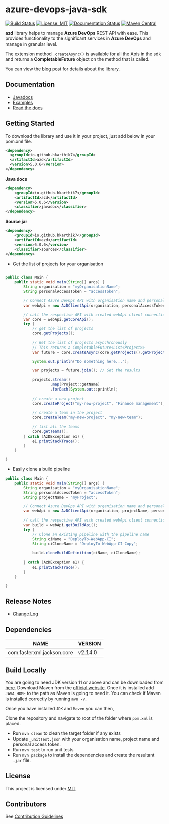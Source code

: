 # azure-devops-java-sdk

[![Build Status](https://dev.azure.com/harishkarthic/azure-devops-java-sdk/_apis/build/status/hkarthik7.azure-devops-java-sdk?branchName=main)](https://dev.azure.com/harishkarthic/azure-devops-java-sdk/_build/latest?definitionId=8&branchName=main)
[![License: MIT](https://img.shields.io/badge/License-MIT-blue.svg)](https://github.com/hkarthik7/azure-devops-java-sdk/blob/main/LICENSE)
[![Documentation Status](https://readthedocs.org/projects/azure-devops-java-sdk-docs/badge/?version=latest)](https://azure-devops-java-sdk-docs.readthedocs.io/en/latest/?badge=latest)
[![Maven Central](https://img.shields.io/maven-central/v/io.github.hkarthik7/azd.svg)](https://search.maven.org/artifact/io.github.hkarthik7/azd/5.0.6/jar)

**azd** library helps to manage **Azure DevOps** REST API with ease. This provides functionality to the significant services 
in **Azure DevOps** and manage in granular level.

The extension method `.createAsync()` is available for all the Apis in the sdk and returns a **CompletableFuture** object on the method that is called.

You can view the [blog post](https://hkarthik7.github.io/azure%20devops/2020/12/04/AzureDevOpsJavaSDK.html) for details about the library.

## Documentation

- [Javadocs](https://hkarthik7.github.io/azd-docs/)
- [Examples](https://github.com/hkarthik7/azure-devops-java-sdk/blob/main/examples)
- [Read the docs](https://azure-devops-java-sdk-docs.readthedocs.io/en/latest/)

## Getting Started

To download the library and use it in your project, just add below in your pom.xml file.

```xml
<dependency>
  <groupId>io.github.hkarthik7</groupId>
  <artifactId>azd</artifactId>
  <version>5.0.6</version>
</dependency>
```
**Java docs**
```xml
<dependency>
    <groupId>io.github.hkarthik7</groupId>
    <artifactId>azd</artifactId>
    <version>5.0.6</version>
    <classifier>javadoc</classifier>
</dependency>
```

**Source jar**
```xml
<dependency>
    <groupId>io.github.hkarthik7</groupId>
    <artifactId>azd</artifactId>
    <version>5.0.6</version>
    <classifier>sources</classifier>
</dependency>
```

- Get the list of projects for your organisation

```java

public class Main {
    public static void main(String[] args) {
        String organisation = "myOrganisationName";
        String personalAccessToken = "accessToken";

        // Connect Azure DevOps API with organisation name and personal access token.
        var webApi = new AzDClientApi(organisation, personalAccessToken);

        // call the respective API with created webApi client connection object;
        var core = webApi.getCoreApi();
        try {
            // get the list of projects
            core.getProjects();
            
            // Get the list of projects asynchronously
            // This returns a CompletableFuture<List<Project>>
            var future = core.createAsync(core.getProjects().getProjects());

            System.out.println("Do something here...");

            var projects = future.join(); // Get the results
            
            projects.stream()
                    .map(Project::getName)
                    .forEach(System.out::println);
            
            // create a new project
            core.createProject("my-new-project", "Finance management");
            
            // create a team in the project
            core.createTeam("my-new-project", "my-new-team");
        
            // list all the teams
            core.getTeams();
        } catch (AzDException e1) {
            e1.printStackTrace();
        }
    }

}
```

- Easily clone a build pipeline

```java
public class Main {
    public static void main(String[] args) {
        String organisation = "myOrganisationName";
        String personalAccessToken = "accessToken";
        String projectName = "myProject";

        // Connect Azure DevOps API with organisation name and personal access token.
        var webApi = new AzDClientApi(organisation, projectName, personalAccessToken);

        // call the respective API with created webApi client connection object;
        var build = webApi.getBuildApi();
        try {
            // Clone an existing pipeline with the pipeline name
            String ciName = "DeployTo-WebApp-CI";
            String ciCloneName = "DeployTo-WebApp-CI-Copy";
            
            build.cloneBuildDefinition(ciName, ciCloneName);
            
        } catch (AzDException e1) {
            e1.printStackTrace();
        }
    }

}
```

## Release Notes

- [Change Log](CHANGELOG.md)

## Dependencies

| NAME | VERSION |
|---|---------|
| com.fasterxml.jackson.core | v2.14.0 |

## Build Locally

You are going to need JDK version 11 or above and can be downloaded from [here](https://www.oracle.com/java/technologies/javase-downloads.html).
Download Maven from the [official website](https://maven.apache.org/download.cgi). Once it is installed add `JAVA_HOME` to the path as Maven is
going to need it. You can check if Maven is installed correctly by running `mvn -v`.

Once you have installed `JDK` and `Maven` you can then, 

Clone the repository and navigate to root of the folder where `pom.xml` is placed.
- Run `mvn clean` to clean the target folder if any exists
- Update `_unitTest.json` with your organisation name, project name and personal access token.
- Run `mvn test` to run unit tests
- Run `mvn package` to install the dependencies and create the resultant `.jar` file.

## License

This project is licensed under [MIT](LICENSE)

## Contributors

See [Contribution Guidelines](.github/CONTRIBUTING.md)

